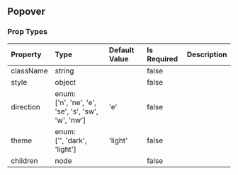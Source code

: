 ## Popover 



### Prop Types
Property | Type | Default Value | Is Required | Description
:--- | :--- | :--- | :--- | :---
className|string|&ensp;|false|&ensp;
style|object|&ensp;|false|&ensp;
direction|enum:<br>['n', 'ne', 'e', 'se', 's', 'sw', 'w', 'nw']|'e'|false|&ensp;
theme|enum:<br>['', 'dark', 'light']|'light'|false|&ensp;
children|node|&ensp;|false|&ensp;